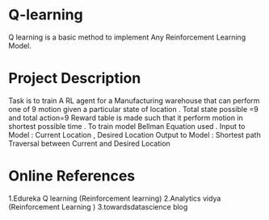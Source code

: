 # Q-learning
Q learning is  a basic method to implement Any Reinforcement Learning Model.

# Project Description 
Task is to train A RL agent for a Manufacturing warehouse that can perform one of 9 motion given a particular state of location . Total state possible =9 and total action=9
Reward table is made such that it perform motion in shortest possible time .
To train model Bellman Equation used .
Input to Model : Current Location , Desired Location
Output to Model : Shortest path Traversal between Current and Desired Location



# Online References
1.Edureka Q learning (Reinforcement learning)
2.Analytics vidya (Reinforcement Learning )
3.towardsdatascience blog
